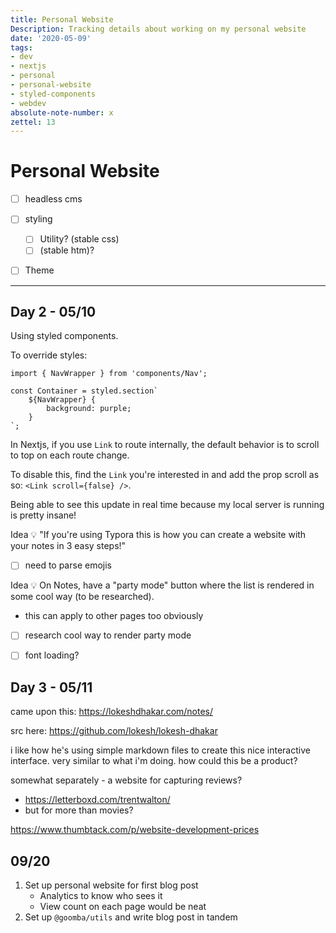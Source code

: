 ```yaml
---
title: Personal Website
Description: Tracking details about working on my personal website
date: '2020-05-09'
tags:
- dev
- nextjs
- personal
- personal-website
- styled-components
- webdev
absolute-note-number: x
zettel: 13
---
```


# Personal Website



- [ ] headless cms
- [ ] styling
  - [ ] Utility? (stable css)
  - [ ] (stable htm)?
- [ ] Theme





---



## Day 2 - 05/10

Using styled components.



To override styles:

```tsx
import { NavWrapper } from 'components/Nav';

const Container = styled.section`
	${NavWrapper} {
		background: purple;
	}
`;
```



In Nextjs, if you use `Link` to route internally, the default behavior is to scroll to top on each route change.

To disable this, find the `Link` you're interested in and add the prop scroll as so: `<Link scroll={false} />`.



Being able to see this update in real time because my local server is running is pretty insane!

Idea :bulb: "If you're using Typora this is how you can create a website with your notes in 3 easy steps!"



- [ ] need to parse emojis



Idea :bulb: On Notes, have a "party mode" button where the list is rendered in some cool way (to be researched).

- this can apply to other pages too obviously

- [ ] research cool way to render party mode



- [ ] font loading?



## Day 3 - 05/11

came upon this: https://lokeshdhakar.com/notes/

src here: https://github.com/lokesh/lokesh-dhakar

i like how he's using simple markdown files to create this nice interactive interface. very similar to what i'm doing. how could this be a product?



somewhat separately - a website for capturing reviews?

- https://letterboxd.com/trentwalton/
- but for more than movies?







https://www.thumbtack.com/p/website-development-prices



## 09/20

1. Set up personal website for first blog post
   - Analytics to know who sees it
   - View count on each page would be neat
2. Set up `@goomba/utils` and write blog post in tandem